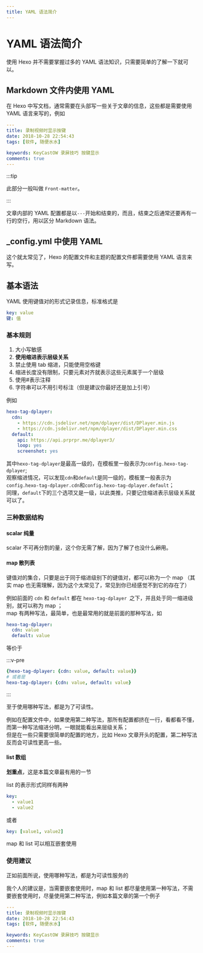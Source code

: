 ```yaml
---
title: YAML 语法简介
---
```

# YAML 语法简介 <Badge text="MonoLogueChi"/> <Badge text="Finish"/>

使用 Hexo 并不需要掌握过多的 YAML 语法知识，只需要简单的了解一下就可以。

## Markdown 文件内使用 YAML

在 Hexo 中写文档，通常需要在头部写一些关于文章的信息，这些都是需要使用 YAML 语言来写的，例如

```yaml
---
title: 录制视频时显示按键
date: 2018-10-28 22:54:43
tags: [软件, 随便水水]

keywords: KeyCastOW 录屏技巧 按键显示
comments: true
---
```

:::tip

此部分一般叫做 `Front-matter`。

:::

文章内部的 YAML 配置都是以`---`开始和结束的，而且，结束之后通常还要再有一行的空行，用以区分 Markdown 语法。

## _config.yml 中使用 YAML

这个就太常见了，Hexo 的配置文件和主题的配置文件都需要使用 YAML 语言来写。


## 基本语法

YAML 使用键值对的形式记录信息，标准格式是

```yaml
key: value
键: 值
```

### 基本规则

1. 大小写敏感
2. **使用缩进表示层级关系**
3. 禁止使用 tab 缩进，只能使用空格键
4. 缩进长度没有限制，只要元素对齐就表示这些元素属于一个层级
5. 使用#表示注释
6. 字符串可以不用引号标注（但是建议你最好还是加上引号）

例如

```yaml
hexo-tag-dplayer:
  cdn:
    - https://cdn.jsdelivr.net/npm/dplayer/dist/DPlayer.min.js
    - https://cdn.jsdelivr.net/npm/dplayer/dist/DPlayer.min.css
  default: 
    api: https://api.prprpr.me/dplayer3/
    loop: yes
    screenshot: yes
```

其中`hexo-tag-dplayer`是最高一级的，在模板里一般表示为`config.hexo-tag-dplayer`;  
观察缩进情况，可以发现`cdn`和`default`是同一级的，模板里一般表示为`config.hexo-tag-dplayer.cdn`和`config.hexo-tag-dplayer.default`；  
同理，`default`下的三个选项又是一级，以此类推，只要记住缩进表示层级关系就可以了。

### 三种数据结构

#### scalar 纯量

scalar 不可再分割的量，这个你无需了解，因为了解了也没什么~~卵~~用。

#### map 散列表

键值对的集合，只要是出于同于缩进级别下的键值对，都可以称为一个 map （其实 map 也无需理解，因为这个太常见了，常见到你已经感觉不到它的存在了）

例如前面的 `cdn` 和 `default` 都在 `hexo-tag-dplayer `之下，并且处于同一缩进级别，就可以称为 map ；  
map 有两种写法，最简单，也是最常用的就是前面的那种写法，如

```yaml
hexo-tag-dplayer:
  cdn: value
  default: value
```

等价于

:::v-pre
```yaml
{hexo-tag-dplayer: {cdn: value, default: value}}
# 或者是
hexo-tag-dplayer: {cdn: value, default: value}
```
:::

至于使用哪种写法，都是为了可读性。

例如在配置文件中，如果使用第二种写法，那所有配置都挤在一行，看都看不懂，而第一种写法缩进分明，一眼就能看出来层级关系；  
但是在一些只需要很简单的配置的地方，比如 Hexo 文章开头的配置，第二种写法反而会可读性更高一些。


#### list 数组

**划重点**，这是本篇文章最有用的一节

list 的表示形式同样有两种

```yaml
key:
  - value1
  - value2
```

或者

```yaml
key: [value1, value2]
```

map 和 list 可以相互嵌套使用

### 使用建议

正如前面所说，使用哪种写法，都是为可读性服务的

我个人的建议是，当需要嵌套使用时，map 和 list 都尽量使用第一种写法，不需要嵌套使用时，尽量使用第二种写法，例如本篇文章的第一个例子

```yaml
---
title: 录制视频时显示按键
date: 2018-10-28 22:54:43
tags: [软件, 随便水水]

keywords: KeyCastOW 录屏技巧 按键显示
comments: true
---
```